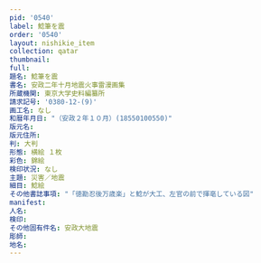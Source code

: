 ```yaml
---
pid: '0540'
label: 鯰筆を震
order: '0540'
layout: nishikie_item
collection: qatar
thumbnail: 
full: 
題名: 鯰筆を震
書名: 安政二年十月地震火事雷漫画集
所蔵機関: 東京大学史料編纂所
請求記号: '0380-12-(9)'
画工名: なし
和暦年月日: "（安政２年１０月）(18550100550)"
版元名: 
版元住所: 
判: 大判
形態: 横絵 １枚
彩色: 錦絵
検印状況: なし
主題: 災害／地震
細目: 鯰絵
その他書誌事項: "「徳勘忍後万歳楽」と鯰が大工、左官の前で揮亳している図"
manifest: 
人名: 
検印: 
その他固有件名: 安政大地震
彫師: 
地名: 
---
```

